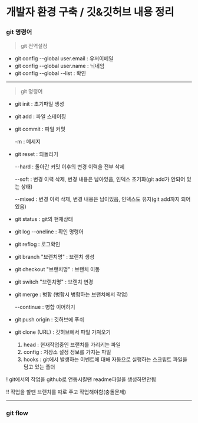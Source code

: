 # 개발자 환경 구축 / 깃&깃허브 내용 정리


### git 명령어
> git 전역설정

+ git config --global user.email : 유저이메일
+ git config --global user.name : 닉네임
+ git config --global --list : 확인
- - -
> git 명령어

+ git init			: 초기파일 생성
+ git add 			: 파일 스테이징
+ git commit 		: 파일 커밋

  -m 	: 메세지

+ git reset : 되돌리기

  --hard	: 돌아간 커밋 이후의 변경 이력을 전부 삭제

  --soft	: 변경 이력 삭제, 변경 내용은 남아있음, 인덱스 초기화(git add가 안되어 있는 상태)

  --mixed	: 변경 이력 삭제, 변경 내용은 남이있음, 인덱스도 유지(git add까지 되어 있음)

+ git status : git의 현재상태

+ git log --oneline : 확인 명령어

+ git reflog : 로그확인

+ git branch "브랜치명"	: 브랜치 생성

+ git checkout "브랜치명"	: 브랜치 이동

+ git switch "브랜치명" : 브랜치 변경

+ git merge	: 병합 (병합시 병합하는 브랜치에서 작업)

  --continue : 병합 이어하기

+ git push origin	: 깃허브에 푸쉬

+ git clone (URL)	: 깃허브에서 파일 가져오기

  1. head : 현재작업중인 브랜치를 가리키는 파일
  2. config : 저장소 설정 정보를 가지는 파일
  3. hooks : git에서 발생하는 이벤트에 대해 자동으로 실행하는 스크립트 파일을 담고 있는 폴더

!  git에서의 작업을 github로 연동시킬땐 readme파일을 생성하면안됨

!! 작업을 할땐 브랜치를 따로 주고 작업해야함(충돌문제)
- - -  
### git flow

